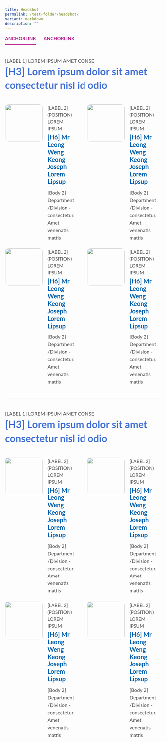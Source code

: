 ```yaml
---
title: Headshot
permalink: /test-folder/headshot/
variant: markdown
description: ""
---
```

<style>
    .iso-template {
        width: 100%;
        display: flex;
        flex-direction: column;
    }

    .iso-template h3 {
        color: #4372D6;
        font-family: Lato;
        font-size: 32px;
        font-style: normal;
        font-weight: 700;
        line-height: 45px;
        margin-bottom: 0px;
        margin-top: 0px;
    }

    .iso-template h4 {
        color: #4372D6;
        font-family: Lato;
        font-size: 26px;
        font-style: normal;
        font-weight: 400;
        line-height: normal;
        margin-bottom: 0px;
        margin-top: 0px;
    }

    .iso-template h5 {
        color: #4372D6;
        font-family: Lato;
        font-size: 24px;
        font-style: normal;
        font-weight: 400;
        line-height: normal;
        margin-bottom: 0px;
        margin-top: 0px;
    }

    .iso-template h6 {
        color: #0061AF;
        font-family: Lato;
        font-size: 20px;
        font-style: normal;
        font-weight: 700;
        margin-bottom: 0px;
        margin-top: 0px;
    }
    
    .iso-template .text-label-1 {
        color: #4D4D4F;
        font-family: Lato;
        font-size: 16px;
        font-style: normal;
        font-weight: 400;
        line-height: 22px; 
        text-transform: uppercase;
    }

    .iso-template .text-label-2 {
        color: #4D4D4F;
        font-family: Lato;
        font-size: 15px;
        font-style: normal;
        font-weight: 400;
        line-height: 22px; 
        text-transform: uppercase;
    }

    .iso-template .text-body-2 {
        color: #4D4D4F;
        font-family: Lato;
        font-size: 16px;
        font-style: normal;
        font-weight: 400;
        line-height: 24px; 
    }

    .iso-template .text-anchorlink {
        color: #B41E8E;
        font-family: Lato;
        font-size: 15px;
        font-style: normal;
        font-weight: 700;
        line-height: 22px;
        text-transform: uppercase;
        text-decoration: none;
    }

    .iso-template .button-default {
        width: auto;
        height: auto;
        padding: 15px 20px;
        border-radius: 8px;
        border: 1px solid #4372D6;
        color: #4372D6;
        font-family: Lato;
        font-size: 16px;
        font-style: normal;
        font-weight: 700;
        line-height: normal;
        text-transform: uppercase;
        cursor: pointer;
        display: inline-block;
    }

    .iso-template .button-blue {
        width: auto;
        height: auto;
        padding: 15px 20px;
        border-radius: 8px;
        border: 1px solid #4372D6;
        color: #fff;
        background-color: #4372D6;
        font-family: Lato;
        font-size: 16px;
        font-style: normal;
        font-weight: 700;
        line-height: normal;
        text-transform: uppercase;
        cursor: pointer;
        display: inline-block;
    }

    .iso-template .button-blue > svg {
        display: inline;
        margin-left: 15px
    }

    .iso-template .section {
        width: 100%;
        position: relative;
        margin-bottom: 40px
    }

    .iso-template .line-divider {
        width: 100%;
        height: 1px;
        background-color: #D8D9DA;
    }

    @media only screen and (max-width: 768px) {
        .iso-template .section {
            margin-bottom: 32px
        }

        .iso-template h3 {
            font-size: 28px;
        }

        .iso-template h4 {
            font-size: 24px;
        }

        .iso-template h5 {
            font-size: 22px;
        }
    }
</style>
<style>
    .iso-template .anchorlinks-header {
        width: 100%;
        display: flex;
        flex-direction: row;
        text-align: left;
    }

    .iso-template .anchorlinks-header .text-anchorlink {
        padding-bottom: 8px;
        border-bottom: none;
        margin-bottom: 0px;
        margin-right: 24px;
        box-sizing: border-box;
        display: inline-block;
    }

    .iso-template .anchorlinks-header .text-anchorlink.active {
        border-bottom: 2px solid #B41E8E;
    }

    @media only screen and (max-width: 768px) {
        .iso-template .anchorlinks-header {
            flex-direction: column;
        }

        .iso-template .anchorlinks-header .anchor-holder {
            margin-bottom: 16px;
        }

        .iso-template .anchorlinks-header .anchor-holder:last-of-type {
            margin-bottom: 0px;
        }

        .iso-template .anchorlinks-header a {
            margin-bottom: 16px;
            margin-right: 0px;
        }
    }
</style>
<style>
    .iso-template .headshot-item {
        width: calc(50% - 12px);
        min-height: 120px;
        float: left;
        margin-bottom: 24px;
    }

    .iso-template .headshot-item:nth-of-type(odd) {
        margin-right: 12px;
    }

    .iso-template .headshot-item:nth-of-type(even) {
        margin-left: 12px;
    }

    .iso-template .headshot-item:nth-last-of-type(-n+2) {
        margin-bottom: 0px;
    }

    .iso-template .headshot-item > img {
        width: 120px;
        height: 120px;
        border-radius: 10px;
        float: left
    }

    .iso-template .headshot-item .headshot-details {
        width: calc(100% - 136px);
        min-height: 120px;
        float: left;
        display: flex;
        flex-direction: column;
        position: relative;
        box-sizing: border-box;
        padding-left: 16px;
    }

    .iso-template .headshot-item .headshot-details > * {
        width: 100%;
        height: auto;
        display: block;
    }

    .iso-template .headshot-item .headshot-details > h6 {
        margin-top: 4px;
        margin-bottom: 12px;
    }

    @media only screen and (max-width: 1279px) {
        .iso-template .headshot-item {
            width: 100%;
        }

        .iso-template .headshot-item:nth-of-type(odd) {
            margin-right: 0px;
        }

        .iso-template .headshot-item:nth-of-type(even) {
            margin-left: 0px;
        }
    }

    @media only screen and (max-width: 1023px) {
        .iso-template .headshot-item {
            width: calc(50% - 12px);
        }

        .iso-template .headshot-item:nth-of-type(odd) {
            margin-right: 12px;
        }

        .iso-template .headshot-item:nth-of-type(even) {
            margin-left: 12px;
        }
    }

    @media only screen and (max-width: 768px) {
        .iso-template .headshot-item {
            width: 100%;
            margin-bottom: 32px;
        }

        .iso-template .headshot-item:nth-of-type(odd),
        .iso-template .headshot-item:nth-of-type(even) {
            margin-right: 0px;
            margin-left: 0px;
        }

        .iso-template .headshot-item:nth-last-of-type(-n+2) {
            margin-bottom: 32px;
        }

        .iso-template .headshot-item:last-of-type {
            margin-bottom: 0px;
        }

        .iso-template .headshot-item .headshot-details {
            padding-left: 0px;
            min-height: 0px;
        }

        .iso-template .headshot-item > img {
            width: 100%;
            height: auto;
            margin-bottom: 24px;
        }

        .iso-template .headshot-item .headshot-details {
            width: 100%;
            height: auto;
        }
    }
</style>
<div class="iso-template">
    <div class="section">
        <div class="anchorlinks-header">
            <div class="anchor-holder">
                <a class="text-anchorlink active" href="#anchorlink-1">ANCHORLINK</a>
            </div>
            <div class="anchor-holder">
                <a class="text-anchorlink" href="#anchorlink-2">ANCHORLINK</a>
            </div>
        </div>
    </div>
    <div class="section">
        <span class="text-label-1">[Label 1] Lorem ipsum amet conse</span>
        <h3 id="anchorlink-1">[H3] Lorem ipsum dolor sit amet consectetur nisl id odio</h3>
    </div>
    <div class="section">
        <div class="headshot-item">
            <img alt="" src="https://i.ibb.co/Nt1nxfX/Frame-29.png">
            <div class="headshot-details">
                <div class="text-label-2">
                    [Label 2] (Position) Lorem ipsum 
                </div>
                <h6>
                    [H6] Mr Leong Weng Keong Joseph Lorem Lipsup
                </h6>
                <div class="text-body-2">
                    [Body 2] Department/Division - consectetur. Amet venenatis mattis
                </div>
            </div>
        </div>
        <div class="headshot-item">
            <img alt="" src="https://i.ibb.co/Nt1nxfX/Frame-29.png">
            <div class="headshot-details">
                <div class="text-label-2">
                    [Label 2] (Position) Lorem ipsum 
                </div>
                <h6>
                    [H6] Mr Leong Weng Keong Joseph Lorem Lipsup
                </h6>
                <div class="text-body-2">
                    [Body 2] Department/Division - consectetur. Amet venenatis mattis
                </div>
            </div>
        </div>
        <div class="headshot-item">
            <img alt="" src="https://i.ibb.co/Nt1nxfX/Frame-29.png">
            <div class="headshot-details">
                <div class="text-label-2">
                    [Label 2] (Position) Lorem ipsum 
                </div>
                <h6>
                    [H6] Mr Leong Weng Keong Joseph Lorem Lipsup
                </h6>
                <div class="text-body-2">
                    [Body 2] Department/Division - consectetur. Amet venenatis mattis
                </div>
            </div>
        </div>
        <div class="headshot-item">
            <img alt="" src="https://i.ibb.co/Nt1nxfX/Frame-29.png">
            <div class="headshot-details">
                <div class="text-label-2">
                    [Label 2] (Position) Lorem ipsum 
                </div>
                <h6>
                    [H6] Mr Leong Weng Keong Joseph Lorem Lipsup
                </h6>
                <div class="text-body-2">
                    [Body 2] Department/Division - consectetur. Amet venenatis mattis
                </div>
            </div>
        </div>
    </div>
    <div class="section line-divider"></div>
    <div class="section">
        <span class="text-label-1">[Label 1] Lorem ipsum amet conse</span>
        <h3 id="anchorlink-1">[H3] Lorem ipsum dolor sit amet consectetur nisl id odio</h3>
    </div>
    <div class="section headshot-items-container">
        <div class="headshot-item">
            <img alt="" src="https://i.ibb.co/Nt1nxfX/Frame-29.png">
            <div class="headshot-details">
                <div class="text-label-2">
                    [Label 2] (Position) Lorem ipsum 
                </div>
                <h6>
                    [H6] Mr Leong Weng Keong Joseph Lorem Lipsup
                </h6>
                <div class="text-body-2">
                    [Body 2] Department/Division - consectetur. Amet venenatis mattis
                </div>
            </div>
        </div>
        <div class="headshot-item">
            <img alt="" src="https://i.ibb.co/Nt1nxfX/Frame-29.png">
            <div class="headshot-details">
                <div class="text-label-2">
                    [Label 2] (Position) Lorem ipsum 
                </div>
                <h6>
                    [H6] Mr Leong Weng Keong Joseph Lorem Lipsup
                </h6>
                <div class="text-body-2">
                    [Body 2] Department/Division - consectetur. Amet venenatis mattis
                </div>
            </div>
        </div>
        <div class="headshot-item">
            <img alt="" src="https://i.ibb.co/Nt1nxfX/Frame-29.png">
            <div class="headshot-details">
                <div class="text-label-2">
                    [Label 2] (Position) Lorem ipsum 
                </div>
                <h6>
                    [H6] Mr Leong Weng Keong Joseph Lorem Lipsup
                </h6>
                <div class="text-body-2">
                    [Body 2] Department/Division - consectetur. Amet venenatis mattis
                </div>
            </div>
        </div>
        <div class="headshot-item">
            <img alt="" src="https://i.ibb.co/Nt1nxfX/Frame-29.png">
            <div class="headshot-details">
                <div class="text-label-2">
                    [Label 2] (Position) Lorem ipsum 
                </div>
                <h6>
                    [H6] Mr Leong Weng Keong Joseph Lorem Lipsup
                </h6>
                <div class="text-body-2">
                    [Body 2] Department/Division - consectetur. Amet venenatis mattis
                </div>
            </div>
        </div>
    </div>
</div>